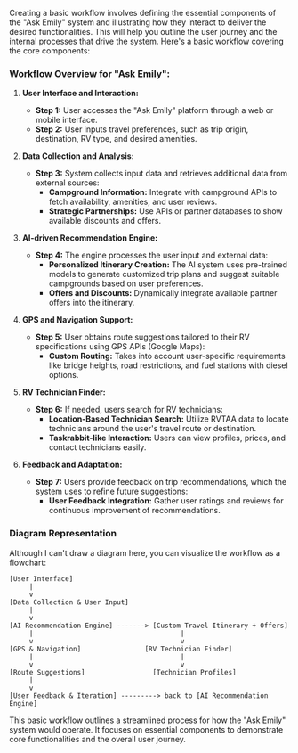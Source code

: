 Creating a basic workflow involves defining the essential components of the "Ask Emily" system and illustrating how they interact to deliver the desired functionalities. This will help you outline the user journey and the internal processes that drive the system. Here's a basic workflow covering the core components:
### Workflow Overview for "Ask Emily":
1. **User Interface and Interaction:**
   - **Step 1:** User accesses the "Ask Emily" platform through a web or mobile interface.
   - **Step 2:** User inputs travel preferences, such as trip origin, destination, RV type, and desired amenities.

2. **Data Collection and Analysis:**
   - **Step 3:** System collects input data and retrieves additional data from external sources:
     - **Campground Information:** Integrate with campground APIs to fetch availability, amenities, and user reviews.
     - **Strategic Partnerships:** Use APIs or partner databases to show available discounts and offers.

3. **AI-driven Recommendation Engine:**
   - **Step 4:** The engine processes the user input and external data:
     - **Personalized Itinerary Creation:** The AI system uses pre-trained models to generate customized trip plans and suggest suitable campgrounds based on user preferences.
     - **Offers and Discounts:** Dynamically integrate available partner offers into the itinerary.

4. **GPS and Navigation Support:**
   - **Step 5:** User obtains route suggestions tailored to their RV specifications using GPS APIs (Google Maps):
     - **Custom Routing:** Takes into account user-specific requirements like bridge heights, road restrictions, and fuel stations with diesel options.

5. **RV Technician Finder:**
   - **Step 6:** If needed, users search for RV technicians:
     - **Location-Based Technician Search:** Utilize RVTAA data to locate technicians around the user's travel route or destination.
     - **Taskrabbit-like Interaction:** Users can view profiles, prices, and contact technicians easily.

6. **Feedback and Adaptation:**
   - **Step 7:** Users provide feedback on trip recommendations, which the system uses to refine future suggestions:
     - **User Feedback Integration:** Gather user ratings and reviews for continuous improvement of recommendations.

### Diagram Representation

Although I can't draw a diagram here, you can visualize the workflow as a flowchart:

```
[User Interface] 
     |
     v
[Data Collection & User Input] 
     |
     v
[AI Recommendation Engine] -------> [Custom Travel Itinerary + Offers]
     |                                     |
     v                                     v
[GPS & Navigation]                [RV Technician Finder]
     |                                     |
     v                                     v
[Route Suggestions]                 [Technician Profiles]
     |
     v
[User Feedback & Iteration] ---------> back to [AI Recommendation Engine]
```

This basic workflow outlines a streamlined process for how the "Ask Emily" system would operate. It focuses on essential components to demonstrate core functionalities and the overall user journey.
